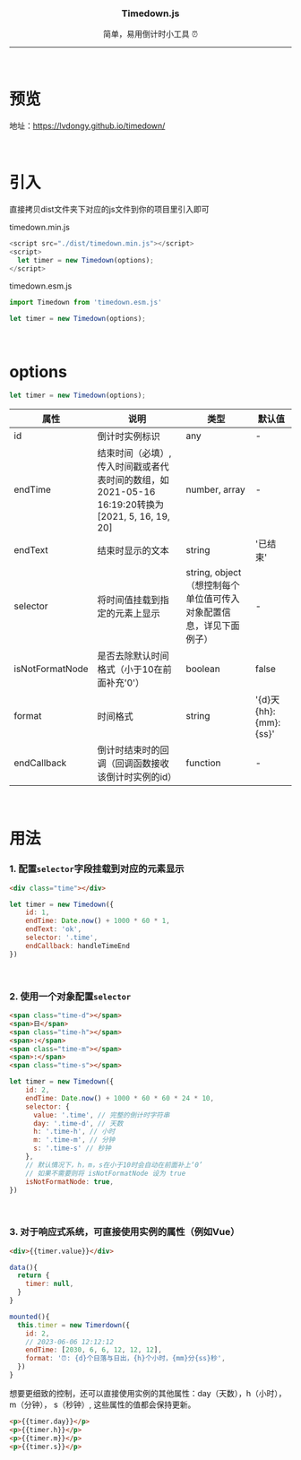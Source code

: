 <h3 align="center">Timedown.js</h3>
<p align="center">简单，易用倒计时小工具 ⏰</p>

- - -
<br>

# 预览

地址：https://lvdongy.github.io/timedown/

<br>

# 引入

直接拷贝dist文件夹下对应的js文件到你的项目里引入即可

timedown.min.js
```javascript
<script src="./dist/timedown.min.js"></script>
<script>
  let timer = new Timedown(options);
</script>
```
timedown.esm.js
```javascript
import Timedown from 'timedown.esm.js'

let timer = new Timedown(options);
```

<br>

# options
```javascript
let timer = new Timedown(options);
```
属性 | 说明 | 类型 | 默认值
|  ----  | ----  | ----  | ----  |
id | 倒计时实例标识 | any | - |
endTime | 结束时间（必填）, 传入时间戳或者代表时间的数组，如2021-05-16 16:19:20转换为[2021, 5, 16, 19, 20] | number, array | - |
endText | 结束时显示的文本 | string | '已结束' |
selector | 将时间值挂载到指定的元素上显示 | string, object（想控制每个单位值可传入对象配置信息，详见下面例子） | - |
isNotFormatNode | 是否去除默认时间格式（小于10在前面补充'0'） | boolean | false |
format | 时间格式 | string | '{d}天 {hh}:{mm}:{ss}' |
endCallback | 倒计时结束时的回调（回调函数接收该倒计时实例的id） | function | - |


<br>


# 用法

### 1. 配置`selector`字段挂载到对应的元素显示
```html
<div class="time"></div>
```
```javascript
let timer = new Timedown({
    id: 1,
    endTime: Date.now() + 1000 * 60 * 1,
    endText: 'ok',
    selector: '.time',
    endCallback: handleTimeEnd
})
```

<br>

### 2. 使用一个对象配置`selector`
```html
<span class="time-d"></span>
<span>日</span>
<span class="time-h"></span>
<span>:</span>
<span class="time-m"></span>
<span>:</span>
<span class="time-s"></span>
```
```javascript
let timer = new Timedown({
    id: 2,
    endTime: Date.now() + 1000 * 60 * 60 * 24 * 10,
    selector: {
      value: '.time', // 完整的倒计时字符串
      day: '.time-d', // 天数
      h: '.time-h', // 小时
      m: '.time-m', // 分钟
      s: '.time-s' // 秒钟
    },
    // 默认情况下，h，m，s在小于10时会自动在前面补上‘0’
    // 如果不需要则将 isNotFormatNode 设为 true
    isNotFormatNode: true,
})
```

<br>

### 3. 对于响应式系统，可直接使用实例的属性（例如Vue）
```html
<div>{{timer.value}}</div>
```
```javascript
data(){
  return {
    timer: null,
  }
}

mounted(){
  this.timer = new Timerdown({
    id: 2,
    // 2023-06-06 12:12:12
    endTime: [2030, 6, 6, 12, 12, 12], 
    format: '⏰: {d}个日落与日出，{h}个小时，{mm}分{ss}秒',
  })
}
```
想要更细致的控制，还可以直接使用实例的其他属性：day（天数），h（小时）， m（分钟）， s（秒钟）, 这些属性的值都会保持更新。
```html
<p>{{timer.day}}</p>
<p>{{timer.h}}</p>
<p>{{timer.m}}</p>
<p>{{timer.s}}</p>
```


